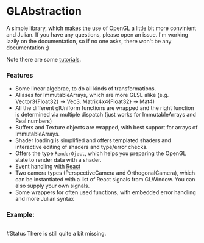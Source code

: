 # GLAbstraction
A simple library, which makes the use of OpenGL a little bit more convinient and Julian.
If you have any questions, please open an issue. I'm working lazily on the documentation, so if no one asks, there won't be any documentation ;)

Note there are some [tutorials](tutorials/README.md).

### Features
* Some linear algebrae, to do all kinds of transformations.
* Aliases for ImmutableArrays, which are more GLSL alike (e.g. Vector3{Float32} -> Vec3, Matrix4x4{Float32} -> Mat4)
* All the different glUniform functions are wrapped and the right function is determined via multiple dispatch (just works for ImmutableArrays and Real numbers)
* Buffers and Texture objects are wrapped, with best support for arrays of ImmutableArrays. 
* Shader loading is simplified and offers templated shaders and interactive editing of shaders and type/error checks.
* Offers the type `RenderOject`, which helps you preparing the OpenGL state to render data with a shader. 
* Event handling with [React](https://github.com/shashi/React.jl)
* Two camera types (PerspectiveCamera and OrthogonalCamera), which can be instantiated with a list of React signals from GLWindow. You can also supply your own signals.
* Some wrappers for often used functions, with embedded error handling and more Julian syntax




### Example:
```julia


```



#Status
There is still quite a bit missing.

